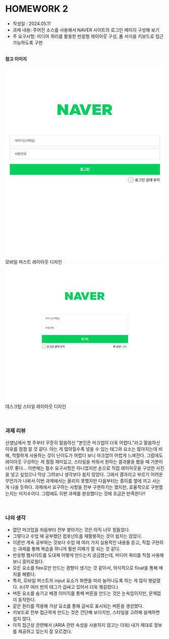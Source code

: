 # HOMEWORK 2

- 작성일 : 2024.05.11
- 과제 내용: 주어진 소스를 사용해서 NAVER 사이트의 로그인 페이지 구성해 보기
- 주 요구사항: 미디어 쿼리를 활용한 반응형 레이아웃 구성, 폼 서식을 키보드로 접근 가능하도록 구현

&nbsp;  
**참고 이미지**

![Homework 2 Reference image 1](../readme_img/homework2_ref_img_01.png "Homework 2 Reference image 1")  
모바일 퍼스트 레이아웃 디자인
![Homework 2 Reference image 2](../readme_img/homework2_ref_img_02.png "Homework 2 Reference image 2")  
데스크탑 스타일 레이아웃 디자인

&nbsp;
### 과제 리뷰
선생님께서 첫 주부터 꾸준히 말씀하신 "본인은 마크업이 더욱 어렵다."라고 말씀하신 이유를 점점 알 것 같다.
아는 게 많아질수록 넣을 수 있는 태그와 요소는 많아지는데 비해, 적절하게 사용하는 것이 난이도가 어렵다 보니 마크업이 어렵게 느껴진다.
그럼에도 레이아웃 구성하는 게 점점 재미있고, 스타일을 씌워서 원하는 결과물을 봤을 때 기분이 너무 좋다...
이번에는 필수 요구사항은 아니었지만 손으로 직접 레이아웃을 구성한 사진을 넣고 싶었으나 막상 그려보니 생각보다 쉽지 않았다.
그래서 결과라고 부르기 어려운 무언가가 나와서 이번 과제에서는 올리지 못했지만 다음부터는 종이를 옆에 끼고 사는 게 나을 듯하다.
과제에서 요구하는 사항을 전부 구현하기는 했지만, 효율적으로 구현했는지는 미지수이다.
그럼에도 이번 과제를 완성했다는 것에 조금은 만족한다!!

&nbsp;
### 나의 생각
- 없던 마크업을 처음부터 전부 쌓아가는 것은 아직 너무 힘들었다.
- 그렇다고 수업 때 공부했던 컴포넌트를 재활용하는 것이 쉽지는 않았다.
- 이론만 계속 공부하는 것보다 수업 때 여러 가지 실용적인 내용들 듣고, 직접 구현하는 과제를 통해 복습을 하니까 훨씬 이해가 잘 되는 것 같다.
- 반응형 웹사이트를 도대체 어떻게 만드는지 궁금했는데, 미디어 쿼리를 직접 사용해 보니 흥미로웠다.
- 모든 요소를 flex로만 만드는 경향이 생기는 것 같아서, 의식적으로 float을 통해 배치를 해봤다.
- 특히, 모바일 퍼스트의 input 요소가 화면을 따라 늘어나도록 하는 게 많이 헷갈렸다. (너무 여러 번의 태그가 감싸고 있어서 더욱 헷갈렸다.)
- 버튼 요소를 숨기고 배경 이미지를 통해 버튼을 만드는 것은 눈속임이지만, 문제없이 동작한다.
- 같은 원리를 적용해 가상 요소를 통해 글씨로 표시되는 버튼을 생성했다.
- 키보드로 전부 접근하게 만드는 것은 간단해 보이지만, 스타일을 고려해 설계하면 쉽지 않다.
- 아직 접근성 관련해서 (ARIA 관련 속성을 사용하지 않고는 더욱) 내가 제대로 정보를 제공하고 있는지 잘 모르겠다.